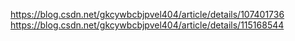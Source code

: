 https://blog.csdn.net/gkcywbcbjpvel404/article/details/107401736
https://blog.csdn.net/gkcywbcbjpvel404/article/details/115168544